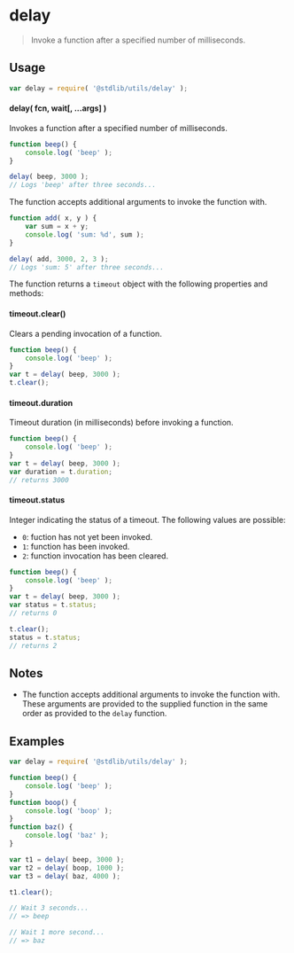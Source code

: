 <!--

@license Apache-2.0

Copyright (c) 2022 The Stdlib Authors.

Licensed under the Apache License, Version 2.0 (the "License");
you may not use this file except in compliance with the License.
You may obtain a copy of the License at

   http://www.apache.org/licenses/LICENSE-2.0

Unless required by applicable law or agreed to in writing, software
distributed under the License is distributed on an "AS IS" BASIS,
WITHOUT WARRANTIES OR CONDITIONS OF ANY KIND, either express or implied.
See the License for the specific language governing permissions and
limitations under the License.

-->

# delay

> Invoke a function after a specified number of milliseconds.

<!-- Section to include introductory text. Make sure to keep an empty line after the intro `section` element and another before the `/section` close. -->

<section class="intro">

</section>

<!-- /.intro -->

<!-- Package usage documentation. -->

<section class="usage">

## Usage

```javascript
var delay = require( '@stdlib/utils/delay' );
```

#### delay( fcn, wait\[, ...args] )

Invokes a function after a specified number of milliseconds.

```javascript
function beep() {
    console.log( 'beep' );
}

delay( beep, 3000 );
// Logs 'beep' after three seconds...
```

The function accepts additional arguments to invoke the function with.

```javascript
function add( x, y ) {
    var sum = x + y;
    console.log( 'sum: %d', sum );
}

delay( add, 3000, 2, 3 );
// Logs 'sum: 5' after three seconds...
```

The function returns a `timeout` object with the following properties and methods:

#### timeout.clear()

Clears a pending invocation of a function.

```javascript
function beep() {
    console.log( 'beep' );
}
var t = delay( beep, 3000 );
t.clear();
```

#### timeout.duration

Timeout duration (in milliseconds) before invoking a function.

```javascript
function beep() {
    console.log( 'beep' );
}
var t = delay( beep, 3000 );
var duration = t.duration;
// returns 3000
```

#### timeout.status

Integer indicating the status of a timeout. The following values are possible:

-   `0`: fuction has not yet been invoked.
-   `1`: function has been invoked.
-   `2`: function invocation has been cleared.

```javascript
function beep() {
    console.log( 'beep' );
}
var t = delay( beep, 3000 );
var status = t.status;
// returns 0

t.clear();
status = t.status;
// returns 2
```

</section>

<!-- /.usage -->

<!-- Package usage notes. Make sure to keep an empty line after the `section` element and another before the `/section` close. -->

<section class="notes">

## Notes

-   The function accepts additional arguments to invoke the function with. These arguments are provided to the supplied function in the same order as provided to the `delay` function.

</section>

<!-- /.notes -->

<!-- Package usage examples. -->

<section class="examples">

## Examples

<!-- eslint no-undef: "error" -->

```javascript
var delay = require( '@stdlib/utils/delay' );

function beep() {
    console.log( 'beep' );
}
function boop() {
    console.log( 'boop' );
}
function baz() {
    console.log( 'baz' );
}

var t1 = delay( beep, 3000 );
var t2 = delay( boop, 1000 );
var t3 = delay( baz, 4000 );

t1.clear();

// Wait 3 seconds...
// => beep

// Wait 1 more second...
// => baz
```

</section>

<!-- /.examples -->

<!-- Section to include cited references. If references are included, add a horizontal rule *before* the section. Make sure to keep an empty line after the `section` element and another before the `/section` close. -->

<section class="references">

</section>

<!-- /.references -->

<!-- Section for related `stdlib` packages. Do not manually edit this section, as it is automatically populated. -->

<section class="related">

</section>

<!-- /.related -->

<!-- Section for all links. Make sure to keep an empty line after the `section` element and another before the `/section` close. -->

<section class="links">

</section>

<!-- /.links -->
